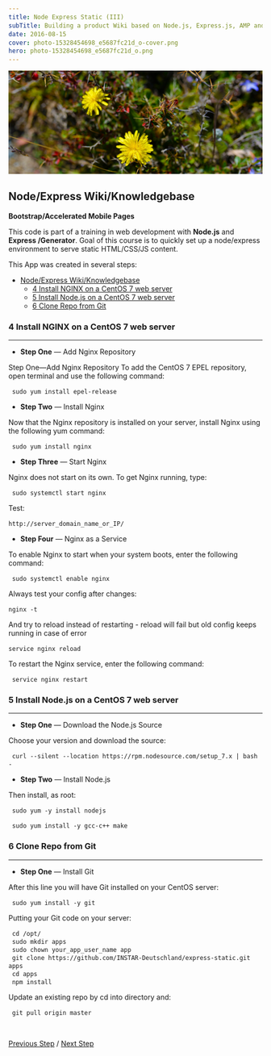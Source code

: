 ```yaml
---
title: Node Express Static (III)
subTitle: Building a product Wiki based on Node.js, Express.js, AMP and Elasticsearch
date: 2016-08-15
cover: photo-15328454698_e5687fc21d_o-cover.png
hero: photo-15328454698_e5687fc21d_o.png
---
```



![Mustang, Nepal](./photo-15328454698_e5687fc21d_o.png)


## Node/Express Wiki/Knowledgebase
**Bootstrap/Accelerated Mobile Pages**


This code is part of a training in web development with **Node.js** and **Express /Generator**. Goal of this course is to quickly set up a node/express environment to serve static HTML/CSS/JS content.

This App was created in several steps:

<!-- TOC -->

- [Node/Express Wiki/Knowledgebase](#nodeexpress-wikiknowledgebase)
  - [4 Install NGINX on a CentOS 7 web server](#4-install-nginx-on-a-centos-7-web-server)
  - [5 Install Node.js on a CentOS 7 web server](#5-install-nodejs-on-a-centos-7-web-server)
  - [6 Clone Repo from Git](#6-clone-repo-from-git)

<!-- /TOC -->


### 4 Install NGINX on a CentOS 7 web server
___

* **Step One** — Add Nginx Repository

Step One—Add Nginx Repository
To add the CentOS 7 EPEL repository, open terminal and use the following command:
```
 sudo yum install epel-release
```

* **Step Two** — Install Nginx

Now that the Nginx repository is installed on your server, install Nginx using the following yum command:
```
 sudo yum install nginx
```

* **Step Three** — Start Nginx

Nginx does not start on its own. To get Nginx running, type:
```
 sudo systemctl start nginx
```
Test:
```
http://server_domain_name_or_IP/
```

* **Step Four** — Nginx as a Service

To enable Nginx to start when your system boots, enter the following command:
```
 sudo systemctl enable nginx
```

Always test your config after changes:
```
nginx -t
```

And try to reload instead of restarting - reload will fail but old config keeps running in case of error
```
service nginx reload
```

To restart the Nginx service, enter the following command:
```
 service nginx restart
```


### 5 Install Node.js on a CentOS 7 web server
___

* **Step One** — Download the Node.js Source

Choose your version and download the source:
```
 curl --silent --location https://rpm.nodesource.com/setup_7.x | bash -
```

* **Step Two** — Install Node.js

Then install, as root:
```
 sudo yum -y install nodejs
```
```
 sudo yum install -y gcc-c++ make
```


### 6 Clone Repo from Git
___

* **Step One** — Install Git

After this line you will have Git installed on your CentOS server:
```
 sudo yum install -y git
```

Putting your Git code on your server:
```
 cd /opt/
 sudo mkdir apps
 sudo chown your_app_user_name app
 git clone https://github.com/INSTAR-Deutschland/express-static.git apps
 cd apps
 npm install
```

Update an existing repo by cd into directory and:
```
 git pull origin master
```

<br/>


[Previous Step](/node-express-static-wiki-part-ii/) / [Next Step](/node-express-static-wiki-part-iv/)